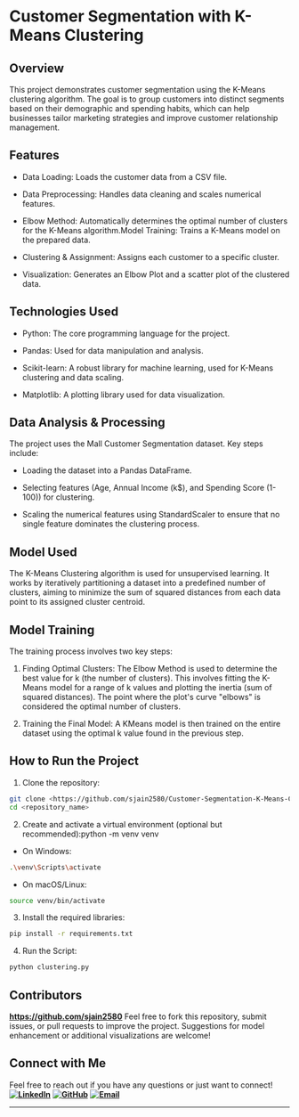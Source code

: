 # Customer Segmentation with K-Means Clustering

## Overview

This project demonstrates customer segmentation using the K-Means clustering algorithm. The goal is to group customers into distinct segments based on their demographic and spending habits, which can help businesses tailor marketing strategies and improve customer relationship management.

## Features

- Data Loading: Loads the customer data from a CSV file.

- Data Preprocessing: Handles data cleaning and scales numerical features.

- Elbow Method: Automatically determines the optimal number of clusters for the K-Means algorithm.Model Training: Trains a K-Means model on the prepared data.

- Clustering & Assignment: Assigns each customer to a specific cluster.

- Visualization: Generates an Elbow Plot and a scatter plot of the clustered data.

## Technologies Used

- Python: The core programming language for the project.

- Pandas: Used for data manipulation and analysis.

- Scikit-learn: A robust library for machine learning, used for K-Means clustering and data scaling.

- Matplotlib: A plotting library used for data visualization.

## Data Analysis & Processing

The project uses the Mall Customer Segmentation dataset. Key steps include:

- Loading the dataset into a Pandas DataFrame.

- Selecting features (Age, Annual Income (k$), and Spending Score (1-100)) for clustering.

- Scaling the numerical features using StandardScaler to ensure that no single feature dominates the clustering process.

## Model Used

The K-Means Clustering algorithm is used for unsupervised learning. It works by iteratively partitioning a dataset into a predefined number of clusters, aiming to minimize the sum of squared distances from each data point to its assigned cluster centroid.

## Model Training

The training process involves two key steps:

1. Finding Optimal Clusters: The Elbow Method is used to determine the best value for k (the number of clusters). This involves fitting the K-Means model for a range of k values and plotting the inertia (sum of squared distances). The point where the plot's curve "elbows" is considered the optimal number of clusters.

2. Training the Final Model: A KMeans model is then trained on the entire dataset using the optimal k value found in the previous step.

## How to Run the Project

1. Clone the repository:

```bash
git clone <https://github.com/sjain2580/Customer-Segmentation-K-Means-Clustering>
cd <repository_name>
```

2. Create and activate a virtual environment (optional but recommended):python -m venv venv

- On Windows:
  
```bash
.\venv\Scripts\activate
```

- On macOS/Linux:

```bash
source venv/bin/activate
```

3. Install the required libraries:

```bash
pip install -r requirements.txt
```

4. Run the Script:

```bash
python clustering.py
```

## Contributors

**<https://github.com/sjain2580>**
Feel free to fork this repository, submit issues, or pull requests to improve the project. Suggestions for model enhancement or additional visualizations are welcome!

## Connect with Me

Feel free to reach out if you have any questions or just want to connect!
**[![LinkedIn](https://img.shields.io/badge/-LinkedIn-0A66C2?style=flat-square&logo=linkedin&logoColor=white)](https://www.linkedin.com/in/sjain04/)**
**[![GitHub](https://img.shields.io/badge/-GitHub-181717?style=flat-square&logo=github&logoColor=white)](https://github.com/sjain2580)**
**[![Email](https://img.shields.io/badge/-Email-D14836?style=flat-square&logo=gmail&logoColor=white)](mailto:sjain040395@gmail.com)**

---
